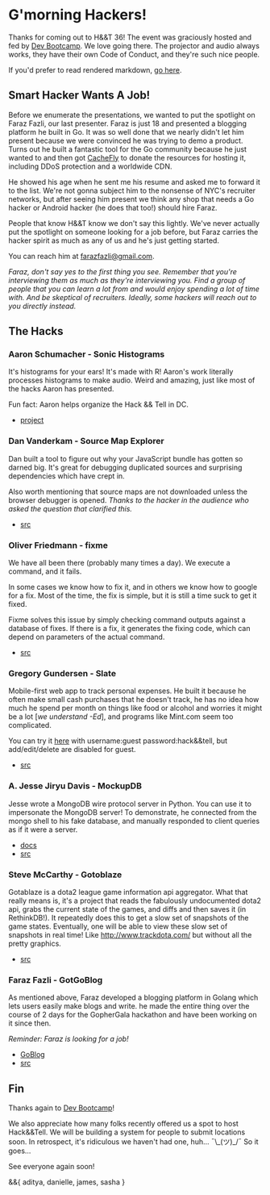 # G'morning Hackers!

Thanks for coming out to H&&T 36! The event was graciously hosted and fed by [Dev Bootcamp](http://devbootcamp.com/). We love going there. The projector and audio always works, they have their own Code of Conduct, and they're such nice people.

If you'd prefer to read rendered markdown, [go here](https://gist.github.com/jmsdnns/e410ff28487224ff2305).

## Smart Hacker Wants A Job!

Before we enumerate the presentations, we wanted to put the spotlight on Faraz Fazli, our last presenter. Faraz is just 18 and presented a blogging platform he built in Go. It was so well done that we nearly didn't let him present because we were convinced he was trying to demo a product. Turns out he built a fantastic tool for the Go community because he just wanted to and then got [CacheFly](http://www.cachefly.com/) to donate the resources for hosting it, including DDoS protection and a worldwide CDN.

He showed his age when he sent me his resume and asked me to forward it to the list. We're not gonna subject him to the nonsense of NYC's recruiter networks, but after seeing him present we think any shop that needs a Go hacker or Android hacker (he does that too!) should hire Faraz.

People that know H&&T know we don't say this lightly. We've never actually put the spotlight on someone looking for a job before, but Faraz carries the hacker spirit as much as any of us and he's just getting started.

You can reach him at [farazfazli@gmail.com](mailto:farazfazli@gmail.com).

_Faraz, don't say yes to the first thing you see. Remember that you're interviewing them as much as they're interviewing you. Find a group of people that you can learn a lot from and would enjoy spending a lot of time with. And be skeptical of recruiters. Ideally, some hackers will reach out to you directly instead._

## The Hacks

### Aaron Schumacher - Sonic Histograms

It's histograms for your ears! It's made with R! Aaron's work literally processes histograms to make audio. Weird and amazing, just like most of the hacks Aaron has presented.

Fun fact: Aaron helps organize the Hack && Tell in DC.

* [project](http://planspace.org/20151214-hearing_data_with_sonic_histograms/)

### Dan Vanderkam - Source Map Explorer

Dan built a tool to figure out why your JavaScript bundle has gotten so darned big. It's great for debugging duplicated sources and surprising dependencies which have crept in. 

Also worth mentioning that source maps are not downloaded unless the browser debugger is opened. _Thanks to the hacker in the audience who asked the question that clarified this._

* [src](https://github.com/danvk/source-map-explorer)

### Oliver Friedmann - fixme

We have all been there (probably many times a day). We execute a command, and it fails.

In some cases we know how to fix it, and in others we know how to google for a fix. Most of the time, the fix is simple, but it is still a time suck to get it fixed.

Fixme solves this issue by simply checking command outputs against a database of fixes. If there is a fix, it generates the fixing code, which can depend on parameters of the actual command.

* [src](https://github.com/oliverfriedmann/fixme/)

### Gregory Gundersen - Slate

Mobile-first web app to track personal expenses. He built it because he often make small cash purchases that he doesn't track, he has no idea how much he spend per month on things like food or alcohol and worries it might be a lot [_we understand -Ed_], and programs like Mint.com seem too complicated.

You can try it [here](http://gregorygundersen.com/slate/) with username:guest password:hack&&tell, but add/edit/delete are disabled for guest.

* [src](https://github.com/ggundersen/slate)

### A. Jesse Jiryu Davis - MockupDB

Jesse wrote a MongoDB wire protocol server in Python. You can use it to impersonate the MongoDB server! To demonstrate, he connected from the mongo shell to his fake database, and manually responded to client queries as if it were a server.

* [docs](http://mockupdb.readthedocs.org/tutorial.html)
* [src](https://github.com/ajdavis/mongo-mockup-db)

### Steve McCarthy - Gotoblaze

Gotablaze is a dota2 league game information api aggregator. What that really means is, it's a project that reads the fabulously undocumented dota2 api, grabs the current state of the games, and diffs and then saves it (in RethinkDB!). It repeatedly does this to get a slow set of snapshots of the game states. Eventually, one will be able to view these slow set of snapshots in real time! Like http://www.trackdota.com/ but without all the pretty graphics.

* [src](https://github.com/ifo/gotablaze)

### Faraz Fazli - GotGoBlog

As mentioned above, Faraz developed a blogging platform in Golang which lets users easily make blogs and write. he made the entire thing over the course of 2 days for the GopherGala hackathon and have been working on it since then.

_Reminder: Faraz is looking for a job!_

* [GoBlog](http://www.goblog.pw/)
* [src](github.com/getgoblog/goblog)

## Fin

Thanks again to [Dev Bootcamp](http://devbootcamp.com/)!

We also appreciate how many folks recently offered us a spot to host Hack&&Tell. We will be building a system for people to submit locations soon. In retrospect, it's ridiculous we haven't had one, huh... ¯\\\_(ツ)\_/¯ So it goes...

See everyone again soon!

&&{ aditya, danielle, james, sasha }
